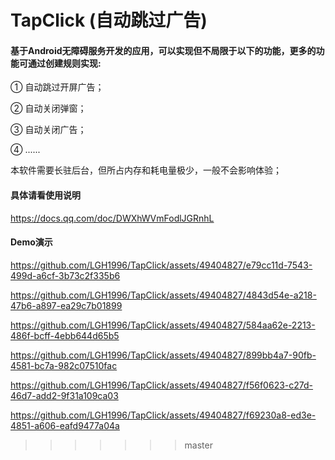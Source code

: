 # TapClick (自动跳过广告)

#### 基于Android无障碍服务开发的应用，可以实现但不局限于以下的功能，更多的功能可通过创建规则实现:

① 自动跳过开屏广告；

② 自动关闭弹窗；

③ 自动关闭广告；

④ ......

本软件需要长驻后台，但所占内存和耗电量极少，一般不会影响体验；

#### 具体请看使用说明

https://docs.qq.com/doc/DWXhWVmFodlJGRnhL

#### Demo演示

https://github.com/LGH1996/TapClick/assets/49404827/e79cc11d-7543-499d-a6cf-3b73c2f335b6

https://github.com/LGH1996/TapClick/assets/49404827/4843d54e-a218-47b6-a897-ea29c7b01899

https://github.com/LGH1996/TapClick/assets/49404827/584aa62e-2213-486f-bcff-4ebb644d65b5

https://github.com/LGH1996/TapClick/assets/49404827/899bb4a7-90fb-4581-bc7a-982c07510fac

https://github.com/LGH1996/TapClick/assets/49404827/f56f0623-c27d-46d7-add2-9f31a109ca03

https://github.com/LGH1996/TapClick/assets/49404827/f69230a8-ed3e-4851-a606-eafd9477a04a
>>>>>>> master
